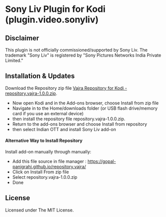 # Sony Liv Plugin for Kodi (plugin.video.sonyliv)

## Disclaimer

This plugin is not officially commissioned/supported by Sony Liv.
The trademark "Sony Liv" is registered by "Sony Pictures Networks India Private Limited."

## Installation & Updates

Download the Repository zip file [Vajra Repository for Kodi - repository.vajra-1.0.0.zip](https://gopal-panigrahi.github.io/repository.vajra/repository.vajra-1.0.0.zip).

- Now open Kodi and in the Add-ons browser, choose Install from zip file
- Navigate in to the Home/downloads folder (or USB flash drive/memory card if you use an external device)
- then install the repository file repository.vajra-1.0.0.zip.
- Return to the add-ons browser and choose Install from repository
- then select Indian OTT and install Sony Liv add-on

#### Alternative Way to Install Repository

Install add-on manually through manually:<br/>
- Add this file source in file manager : https://gopal-panigrahi.github.io/repository.vajra/
- Click on Install From zip file
- Select repository.vajra-1.0.0.zip
- Done

## License

Licensed under The MIT License.
